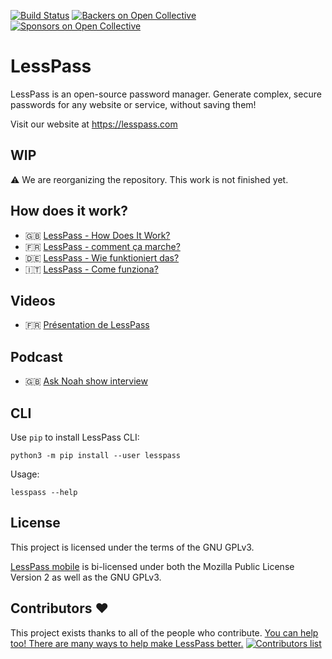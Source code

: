 [![Build Status](https://travis-ci.org/lesspass/lesspass.svg?branch=master)](https://travis-ci.org/lesspass/lesspass) [![Backers on Open Collective](https://opencollective.com/lesspass/backers/badge.svg)](CONTRIBUTING.md#backers) [![Sponsors on Open Collective](https://opencollective.com/lesspass/sponsors/badge.svg)](CONTRIBUTING.md#sponsors)

# LessPass

LessPass is an open-source password manager. Generate complex, secure passwords for any website or service, without saving them!

Visit our website at https://lesspass.com

## WIP

:warning: We are reorganizing the repository. This work is not finished yet.

## How does it work?

 * :gb: [LessPass - How Does It Work?](https://blog.lesspass.com/lesspass-how-it-works-dde742dd18a4#.vbgschksh)
 * :fr: [LessPass - comment ça marche?](https://blog.lesspass.com/lesspass-comment-%C3%A7a-marche-9f1201fffda5#.yjmd1bcad)
 * :de: [LessPass - Wie funktioniert das?](https://blog.lesspass.com/lesspass-wie-funktioniert-das-9483e5fc2c09)
 * :it: [LessPass - Come funziona?](https://blog.lesspass.com/lesspass-come-funziona-5d1785b4a564)


## Videos

 * :fr: [Présentation de LessPass](https://www.youtube.com/watch?v=ha9jJJAjHq4)

## Podcast

 * :gb: [Ask Noah show interview](https://podcast.asknoahshow.com/114)

## CLI

Use `pip` to install LessPass CLI:

    python3 -m pip install --user lesspass

Usage:

    lesspass --help

## License

This project is licensed under the terms of the GNU GPLv3.

[LessPass mobile](https://github.com/lesspass/lesspass/tree/master/mobile) is bi-licensed under both the Mozilla Public License Version 2 as well as the GNU GPLv3.

## Contributors :heart:

This project exists thanks to all of the people who contribute. [You can help too! There are many ways to help make LessPass better.](CONTRIBUTING.md)
[![Contributors list](https://opencollective.com/lesspass/contributors.svg?width=890)](https://github.com/lesspass/lesspass/graphs/contributors)

